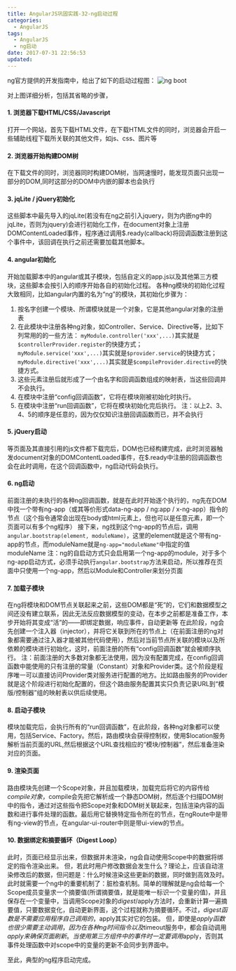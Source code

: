 ```yaml
---
title: AngularJS巩固实践-32-ng启动过程
categories:
  - AngularJS
tags:
  - AngularJS
  - ng启动
date: 2017-07-31 22:56:53
updated:
---
```


ng官方提供的开发指南中，给出了如下的启动过程图：
![ng boot](1.png)

对上图详细分析，包括其省略的步骤，

#### 1. 浏览器下载HTML/CSS/Javascript
  打开一个网站，首先下载HTML文件，在下载HTML文件的同时，浏览器会开启一些辅助线程下载所关联的其他文件，如js、css、图片等

#### 2. 浏览器开始构建DOM树
  在下载文件的同时，浏览器同时构建DOM树，当网速慢时，能发现页面只出现一部分的DOM,同时这部分的DOM中内嵌的脚本也会执行

#### 3. jqLite / jQuery初始化
  这些脚本中最先导入的jqLite(若没有在ng之前引入jquery，则为内嵌ng中的jqLite，否则为jquery)会进行初始化工作，在document对象上注册DOMContentLoaded事件，程序通过调用$.ready(callback)将回调函数注册到这个事件中，该回调在执行之前还需要加载其他脚本。

#### 4. angular初始化
  开始加载脚本中的angular或其子模块，包括自定义的app.js以及其他第三方模块，这些脚本会按引入的顺序开始各自的初始化过程。
  各种ng模块的初始化过程大致相同，比如angular内置的名为“ng”的模块，其初始化步骤为：
  1. 按名字创建一个模块、所谓模块就是一个对象，它是其他angular对象的注册表
  2. 在此模块中注册各种ng对象，如Controller、Service、Directive等，比如下列常用的的一些方法：
    `myModule.controller('xxx',...)`其实就是`$controllerProvider.register`的快捷方式；
    `myModule.service('xxx',...)`其实就是`$provider.service`的快捷方式；
    `myModule.directive('xxx',...)`其实就是`$compileProvider.directive`的快捷方式。
  3. 这些元素注册后就形成了一个由名字和回调函数组成的映射表，当这些回调并不会执行。
  4. 在模块中注册“config回调函数”，它将在模块刚被初始化时执行。
  5. 在模块中注册“run回调函数”，它将在模块初始化完后执行。
  注：以上2、3、4、5的顺序是任意的，因为仅仅知识注册回调函数而已，并不会执行

#### 5. jQuery启动
  等页面及其直接引用的js文件都下载完后，DOM也已经构建完成，此时浏览器触发document对象的DOMContentLoaded事件，在$.ready中注册的回调函数也会在此时调用，在这个回调函数中，ng启动代码会执行。

#### 6. ng启动
  前面注册的未执行的各种ng回调函数，就是在此时开始逐个执行的，ng先在DOM中找一个带有ng-app（或其等价形式data-ng-app / ng:app / x-ng-app）指令的节点（这个指令通常会出现在body或html元素上，但也可以是任意元素，即一个页面可以有多个ng程序）
  接下来，ng找到这个ng-app的节点后，调用`angular.bootstrap(element, moduleName)`，这里的element就是这个带有ng-app的节点，而moduleName就是`ng-app="moduleName"`中指定的值moduleName
  注：ng的自启动方式只会启用第一个ng-app的module，对于多个ng-app启动方式，必须手动执行`angular.bootstrap`方法来启动，所以推荐在页面中只使用一个ng-app，然后以Module和Controller来划分页面

#### 7. 加载子模块
  在ng将模块和DOM节点关联起来之前，这些DOM都是“死”的，它们和数据模型之间还没有建立联系，因此无法反应数据模型的变动，在本步之前都是准备工作，本步开始将其变成“活”的——即绑定数据，响应事件，自动更新等
  在此阶段，ng会先创建一个注入器（injector），并将它关联到所在的节点上（在前面注册的ng对象都需要通过注入器才能被其他代码使用），然后对当前节点所关联的模块以及所依赖的模块进行初始化，这时，前面注册的所有“config回调函数”就会被顺序执行。
  注：前面注册的大多数对象都无法使用，因为没有配置完成，在config回调函数中能使用的只有注册的常量（Constant）对象和Provider类。这个阶段是程序唯一可以直接访问Provider类对服务进行配置的地方。比如路由服务的Provider就是这个阶段进行初始化配置的，但这个路由服务配置其实只负责记录URL到“模版/控制器”组的映射表以供后续使用。

#### 8. 启动子模块
  模块加载完后，会执行所有的“run回调函数”，在此阶段，各种ng对象都可以使用，包括Service、Factory。然后，路由模块会获得控制权，使用$location服务解析当前页面的URL,然后根据这个URL查找相应的“模块/控制器”，然后准备渲染对应的页面。

#### 9. 渲染页面
  路由模块先创建一个Scope对象，并且加载模块，加载完后将它的内容传给$compile对象，$compile会先把它解析成一个静态DOM树，然后逐个扫描DOM树中的指令，通过对这些指令把Scope对象和DOM树关联起来，包括渲染内容的函数和进行事件处理的函数。最后用它替换特定指令所在的节点，在ngRoute中是带有ng-view的节点，在angular-ui-router中则是带ui-view的节点。

#### 10. 数据绑定和摘要循环（Digest Loop）
  此时，页面已经显示出来，但数据并未渲染，ng会自动使用Scope中的数据将绑定的指令渲染出来。
  但，若此时用户修改数据会发生什么？理论上，应该自动渲染修改后的数据，但问题是：什么时候渲染这些更新的数据，同时做到高效及时。
  此时就需要一个ng中的重要机制了：脏检查机制。简单的理解就是ng会给每一个Scope成员变量求一个摘要值(所谓摘要值，就是能唯一标识一个变量的值)，并且保存在一个变量中，当调用Scope对象的$digest/$apply方法时，会重新计算一遍摘要值，只要数据变化，自动更新界面，这个过程就称为摘要循环。不过，$digest函数是不需要应用程序自己调用的，$apply其实对它的包装。
  但，即使是$apply函数也很少需要主动调用，因为在各种ng时间指令以及$timeout服务中，都会自动调用$apply来确保页面刷新。当使用第三方组件中的事件时一定要调用$apply，否则其事件处理函数中对scope中的变量的更新不会同步到界面中。

至此，典型的ng程序启动完成。